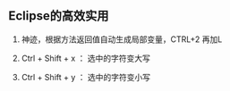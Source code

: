## Eclipse的高效实用

1. 神迹，根据方法返回值自动生成局部变量，CTRL+2 再加L

2. Ctrl + Shift + x ： 选中的字符变大写

3. Ctrl + Shift + y ： 选中的字符变小写